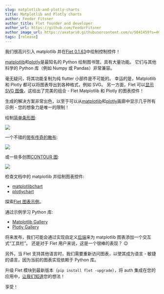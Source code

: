 ```yaml
---
slug: matplotlib-and-plotly-charts
title: Matplotlib and Plotly charts
author: Feodor Fitsner
author_title: Flet founder and developer
author_url: https://github.com/FeodorFitsner
author_image_url: https://avatars0.githubusercontent.com/u/5041459?s=400&v=4
tags: [release]
---
```


我们很高兴引入 matplotlib 并在[Flet 0.1.63](https://pypi.org/project/flet/0.1.63/)中绘制控制控件！

[matplotlib](https://matplotlib.org/)和[plotly](https://plotly.com/python/)是最知名的 Python 绘制图书馆，具有大量功能。 它们与其他科学的 Python 库（例如 Numpy 或 Pandas）非常兼容。

毫无疑问，将其功能复制为纯 flutter 小部件是不可能的。 幸运的是，Matplotlib 和 Plotly 都可以将图表导出到各种格式，例如 SVG。 另一方面，Flet 可以[显示 SVG 图像](https://github.com/flet-dev/examples/blob/main/python/controls/image/svg-image.py)，这给出了完美的组合 - Flet Matplotlib 和 Plotly 的图表控件！

生成的解决方案非常出色，以至于可以从[matplotlib](https://matplotlib.org/stable/gallery/index.html)和[plotly](https://plotly.com/python/)画廊中显示几乎所有示例 - 您的想象力是唯一的限制！

绘制[简单条形图](https://github.com/flet-dev/examples/blob/main/python/controls/charts/mpl-barchart.py):

<img src="/website/img/docs/controls/charts/matplotlib-barchart.png" className="screenshot-60"/>

一个不错的[带有传奇的散布](https://github.com/flet-dev/examples/blob/main/python/controls/charts/mpl-scatter.py):

<img src="/website/img/docs/controls/charts/matplotlib-scatter.png" className="screenshot-60"/>

或一些多创图[CONTOUR 图](https://github.com/flet-dev/examples/blob/main/python/controls/charts/mpl-contour.py):

<img src="/website/img/docs/controls/charts/matplotlib-contour.png" className="screenshot-60"/>

检查文档中的 matplotlib 并绘制图表控件:

- [matplotlibchart](/docs/controls/matplotlibchart)
- [plotlychart](/docs/controls/plotlychart)

探索[Flet 图表示例](https://github.com/flet-dev/examples/tree/main/python/controls/charts)。

通过示例学习 Python 库:

- [Matplotlib Gallery](https://matplotlib.org/stable/gallery/index.html)
- [Plotly Gallery](https://plotly.com/python/)

将来发布，我们可能会通过实现自定义[后端](https://matplotlib.org/stable/users/explain/backends.html)来为 matplotlib 图表添加一个交互式“工具栏”。 还是对于 Flet 用户来说，这是一个很棒的表现？ 😉

另外，当 Flet 支持其他语言时，我们需要重新访问图表，以使其成为语言 - 敏捷的语言，因为当前的图表实现依赖于 Python 库。

升级 Flet 模块到最新版本（`pip install flet -upgrade`），将 auth 集成在您的应用中，[让我们知道](https://discord.gg/dzWXP8SHG8)您的想法！

享受！

